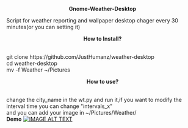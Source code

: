 <p align="center">
<b> Gnome-Weather-Desktop  </b></p>  
Script for weather reporting and wallpaper desktop chager every 30 minutes(or you can setting it)<br>
<p align="center"> <b> How to Install? </b></p><br>
git clone https://github.com/JustHumanz/weather-desktop<br>
cd weather-desktop <br>
mv -f Weather ~/Pictures <br>
<p align="center"> <b> How to use? </b></p><br>
change the city_name in the wt.py and run it,if you want to modify the interval time you can change "intervals_x"<br>
and you can add your image in ~/Pictures/Weather/<Rain,Snow,or Sunny><br>
<b>Demo</b>  
<a href="https://www.youtube.com/watch?v=dWL7GEm9LZw">
<img src="https://i.imgur.com/C10h8PG.png" alt="IMAGE ALT TEXT"></a>

